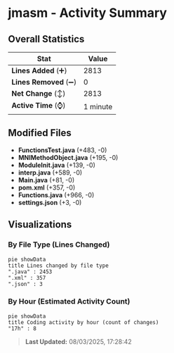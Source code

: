 # jmasm - Activity Summary 

## Overall Statistics

| Stat                   | Value                                                             |
| ---------------------- | ----------------------------------------------------------------- |
| **Lines Added** (➕)   | 2813                                          |
| **Lines Removed** (➖) | 0                                        |
| **Net Change** (↕)    | 2813                |
| **Active Time** (⌚)   | 1 minute |


## Modified Files
- **FunctionsTest.java** (+483, -0)
- **MNIMethodObject.java** (+195, -0)
- **ModuleInit.java** (+139, -0)
- **interp.java** (+589, -0)
- **Main.java** (+81, -0)
- **pom.xml** (+357, -0)
- **Functions.java** (+966, -0)
- **settings.json** (+3, -0)

## Visualizations

### By File Type (Lines Changed)

```mermaid
pie showData
title Lines changed by file type
".java" : 2453
".xml" : 357
".json" : 3
```

### By Hour (Estimated Activity Count)

```mermaid
pie showData
title Coding activity by hour (count of changes)
"17h" : 8
```


> **Last Updated:** 08/03/2025, 17:28:42